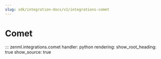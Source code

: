 ```yaml
---
slug: sdk/integration-docs/v1/integrations-comet
---
```


# Comet

::: zenml.integrations.comet
    handler: python
    rendering:
      show_root_heading: true
      show_source: true
